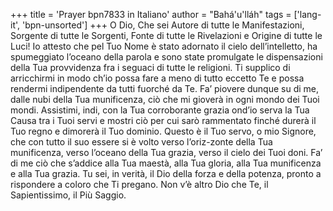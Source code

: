 +++
title = 'Prayer bpn7833 in Italiano'
author = "Bahá'u'lláh"
tags = ['lang-it', 'bpn-unsorted']
+++
O Dio, Che sei Autore di tutte le Manifestazioni, Sorgente di tutte le Sorgenti, Fonte di tutte le Rivelazioni e Origine di tutte le Luci! 
Io attesto che pel Tuo Nome è stato adornato il cielo dell’intelletto, ha spumeggiato l’oceano della parola e sono state promulgate le dispensazioni della Tua provvidenza fra i seguaci di tutte le religioni. 
Ti supplico di arricchirmi in modo ch’io possa fare a meno di tutto eccetto Te e possa rendermi indipendente da tutti fuorché da Te. Fa’ piovere dunque su di me, dalle nubi della Tua munificenza, ciò che mi gioverà in ogni mondo dei Tuoi mondi. Assistimi, indi, con la Tua corroborante grazia ond’io serva la Tua Causa tra i Tuoi servi e mostri ciò per cui sarò rammentato finché durerà il Tuo regno e dimorerà il Tuo dominio.
Questo è il Tuo servo, o mio Signore, che con tutto il suo essere si è volto verso l’oriz-zonte della Tua munificenza, verso l’oceano della Tua grazia, verso il cielo dei Tuoi doni. Fa’ di me ciò che s’addice alla Tua maestà, alla Tua gloria, alla Tua munificenza e alla Tua grazia. 
Tu sei, in verità, il Dio della forza e della potenza, pronto a rispondere a coloro che Ti pregano. Non v’è altro Dio che Te, il Sapientissimo, il Più Saggio.
